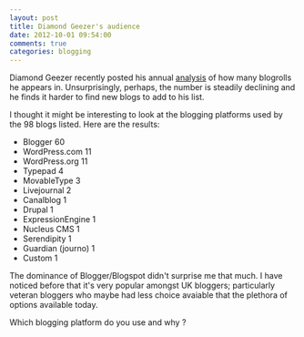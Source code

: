 ```yaml
---
layout: post
title: Diamond Geezer's audience
date: 2012-10-01 09:54:00
comments: true
categories: blogging
---
```

Diamond Geezer recently posted his annual [analysis][1] of how many
blogrolls he appears in. Unsurprisingly, perhaps, the number is
steadily declining and he finds it harder to find new blogs to add to
his list.

[1]: http://diamondgeezer.blogspot.co.uk/2012/09/blogroll-2012.html

I thought it might be interesting to look at the blogging platforms
used by the 98 blogs listed. Here are the results:

- Blogger 60
- WordPress.com 11
- WordPress.org 11
- Typepad 4
- MovableType 3
- Livejournal 2
- Canalblog 1
- Drupal 1
- ExpressionEngine 1
- Nucleus CMS 1
- Serendipity 1
- Guardian (journo) 1
- Custom 1

The dominance of Blogger/Blogspot didn't surprise me that much. I have
noticed before that it's very popular amongst UK bloggers;
particularly veteran bloggers who maybe had less choice avaiable that
the plethora of options available today.

Which blogging platform do you use and why ?
